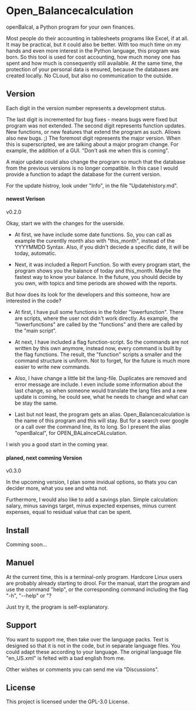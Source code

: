 # Open_Balancecalculation
openBalcal, a Python program for your own finances.

Most people do their accounting in tablesheets programs like Excel, if at all. It may be practical, but it could also be better. With too much time on my hands and even more interest in the Python language, this program was born. So this tool is used for cost accounting, how much money one has spent and how much is consequently still available. At the same time, the protection of your personal data is ensured, because the databases are created locally. No CLoud, but also no communication to the outside.



## Version
Each digit in the version number represents a development status. 

The last digit is incremented for bug fixes - means bugs were fixed but program was not extended. The second digit represents function updates. New functions, or new features that extend the program as such. Allows also new bugs. ;) The foremost digit represents the major version. When this is superscripted, we are talking about a major program change. For example, the addition of a GUI. "Don't ask me when this is coming". 

A major update could also change the program so much that the database from the previous versions is no longer compatible. In this case I would provide a function to adapt the database for the current version.

For the update histroy, look under "Info", in the file "Updatehistory.md".



#### newest Verison
v0.2.0

Okay, start we with the changes for the userside. 

- At first, we have include some date functions. 
So, you can call as example the curentlly month also with "this_month", instead of the YYYYMMDD Syntax.
Also, if you didn't deciede a specific date, it will be today, automatic. 

- Next, it was included a Report Function.
So with every program start, the program shows you the balance of today and this_month.
Maybe the fastest way to know your balance.
In the future, you should decide by you own, with topics and time periods are showed with the reports.

But how does its look for the developers and this someone, how are interested in the code?

- At first, I have pull some functions in the folder "lowerfunction". 
There are scripts, where the user not didn't work directly.
As example, the "lowerfunctions" are called by the "functions" and there are called by the "main script".

- At next, I have included a flag function-script. 
So the commands are not written by this own anymore, instead now, every command is built by the flag functions.
The result, the "function" scripts a smaller and the command structure is uniform.
Not to forget, for the future is much more easier to write new commands.

- Also, I have change a little bit the lang-file. 
Duplicates are removed and error message are include.
I even include some information about the last change, so when someone would translate the lang files and a new update is coming, he could see, what he needs to change and what can be stay the same.

- Last but not least, the program gets an alias. 
Open_Balancecalculation is the name of this program and this will stay.
But for a search over google or a call over the command line, its to long.
So I present the alias "openBalcal", for OPEN_BALalnceCALculation.

I wish you a good start in the coming year.

#### planed, next comming Version
v0.3.0

In the upcoming version, I plan some invidual options, so thats you can decider more, what you see and whta not.

Furthermore, I would also like to add a savings plan. Simple calculation: salary, minus savings target, minus expected expenses, minus current expenses, equal to residual value that can be spent.



## Install
Comming soon...



## Manuel
At the current time, this is a terminal-only program. Hardcore Linux users are probably already starting to drool. For the manual, start the program and use the command "help", or the corresponding command including the flag "-h", "--help" or "? 

Just try it, the program is self-explanatory. 



## Support
You want to support me, then take over the language packs. Text is designed so that it is not in the code, but in separate language files. You could adapt these according to your language. The original language file "en_US.xml" is felted with a bad english from me.

Other wishes or comments you can send me via "Discussions".



## License
This project is licensed under the GPL-3.0 License.
